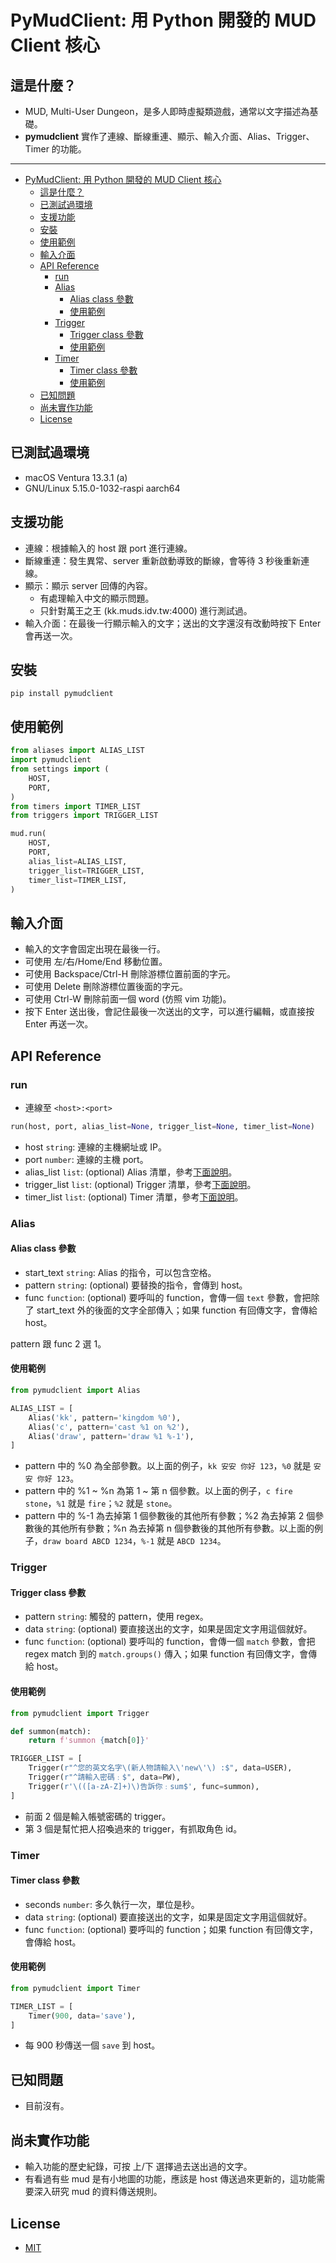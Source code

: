 # PyMudClient: 用 Python 開發的 MUD Client 核心

## 這是什麼？

- MUD, Multi-User Dungeon，是多人即時虛擬類遊戲，通常以文字描述為基礎。
- **pymudclient** 實作了連線、斷線重連、顯示、輸入介面、Alias、Trigger、Timer 的功能。

---

- [PyMudClient: 用 Python 開發的 MUD Client 核心](#pymudclient-用-python-開發的-mud-client-核心)
  - [這是什麼？](#這是什麼)
  - [已測試過環境](#已測試過環境)
  - [支援功能](#支援功能)
  - [安裝](#安裝)
  - [使用範例](#使用範例)
  - [輸入介面](#輸入介面)
  - [API Reference](#api-reference)
    - [run](#run)
    - [Alias](#alias)
      - [Alias class 參數](#alias-class-參數)
      - [使用範例](#使用範例-1)
    - [Trigger](#trigger)
      - [Trigger class 參數](#trigger-class-參數)
      - [使用範例](#使用範例-2)
    - [Timer](#timer)
      - [Timer class 參數](#timer-class-參數)
      - [使用範例](#使用範例-3)
  - [已知問題](#已知問題)
  - [尚未實作功能](#尚未實作功能)
  - [License](#license)

## 已測試過環境

- macOS Ventura 13.3.1 (a)
- GNU/Linux 5.15.0-1032-raspi aarch64

## 支援功能

- 連線：根據輸入的 host 跟 port 進行連線。
- 斷線重連：發生異常、server 重新啟動導致的斷線，會等待 3 秒後重新連線。
- 顯示：顯示 server 回傳的內容。
  - 有處理輸入中文的顯示問題。
  - 只針對萬王之王 (kk.muds.idv.tw:4000) 進行測試過。
- 輸入介面：在最後一行顯示輸入的文字；送出的文字還沒有改動時按下 Enter 會再送一次。

## 安裝

`pip install pymudclient`

## 使用範例

```py
from aliases import ALIAS_LIST
import pymudclient
from settings import (
    HOST,
    PORT,
)
from timers import TIMER_LIST
from triggers import TRIGGER_LIST

mud.run(
    HOST,
    PORT,
    alias_list=ALIAS_LIST,
    trigger_list=TRIGGER_LIST,
    timer_list=TIMER_LIST,
)
```

## 輸入介面

- 輸入的文字會固定出現在最後一行。
- 可使用 左/右/Home/End 移動位置。
- 可使用 Backspace/Ctrl-H 刪除游標位置前面的字元。
- 可使用 Delete 刪除游標位置後面的字元。
- 可使用 Ctrl-W 刪除前面一個 word (仿照 vim 功能)。
- 按下 Enter 送出後，會記住最後一次送出的文字，可以進行編輯，或直接按 Enter 再送一次。

## API Reference

### run

- 連線至 `<host>:<port>`

```py
run(host, port, alias_list=None, trigger_list=None, timer_list=None)
```

- host `string`: 連線的主機網址或 IP。
- port `number`: 連線的主機 port。
- alias_list `list`: (optional) Alias 清單，參考[下面說明](#alias)。
- trigger_list `list`: (optional) Trigger 清單，參考[下面說明](#trigger)。
- timer_list `list`: (optional) Timer 清單，參考[下面說明](#timer)。

### Alias

#### Alias class 參數

- start_text `string`: Alias 的指令，可以包含空格。
- pattern `string`: (optional) 要替換的指令，會傳到 host。
- func `function`: (optional) 要呼叫的 function，會傳一個 `text` 參數，會把除了 start_text 外的後面的文字全部傳入；如果 function 有回傳文字，會傳給 host。

pattern 跟 func 2 選 1。

#### 使用範例

```py
from pymudclient import Alias

ALIAS_LIST = [
    Alias('kk', pattern='kingdom %0'),
    Alias('c', pattern='cast %1 on %2'),
    Alias('draw', pattern='draw %1 %-1'),
]
```

- pattern 中的 %0 為全部參數。以上面的例子，`kk 安安 你好 123`，`%0` 就是 `安安 你好 123`。
- pattern 中的 %1 ~ %n 為第 1 ~ 第 n 個參數。以上面的例子，`c fire stone`，`%1` 就是 `fire`；`%2` 就是 `stone`。
- pattern 中的 %-1 為去掉第 1 個參數後的其他所有參數；%2 為去掉第 2 個參數後的其他所有參數；%n 為去掉第 n 個參數後的其他所有參數。以上面的例子，`draw board ABCD 1234`，`%-1` 就是 `ABCD 1234`。

### Trigger

#### Trigger class 參數

- pattern `string`: 觸發的 pattern，使用 regex。
- data `string`: (optional) 要直接送出的文字，如果是固定文字用這個就好。
- func `function`: (optional) 要呼叫的 function，會傳一個 `match` 參數，會把 regex match 到的 `match.groups()` 傳入；如果 function 有回傳文字，會傳給 host。

#### 使用範例

```py
from pymudclient import Trigger

def summon(match):
    return f'summon {match[0]}'

TRIGGER_LIST = [
    Trigger(r"^您的英文名字\(新人物請輸入\'new\'\) :$", data=USER),
    Trigger(r"^請輸入密碼﹕$", data=PW),
    Trigger(r'\(([a-zA-Z]+)\)告訴你﹕sum$', func=summon),
]
```

- 前面 2 個是輸入帳號密碼的 trigger。
- 第 3 個是幫忙把人招喚過來的 trigger，有抓取角色 id。

### Timer

#### Timer class 參數

- seconds `number`: 多久執行一次，單位是秒。
- data `string`: (optional) 要直接送出的文字，如果是固定文字用這個就好。
- func `function`: (optional) 要呼叫的 function；如果 function 有回傳文字，會傳給 host。

#### 使用範例

```py
from pymudclient import Timer

TIMER_LIST = [
    Timer(900, data='save'),
]
```

- 每 900 秒傳送一個 `save` 到 host。

## 已知問題

- 目前沒有。

## 尚未實作功能

- 輸入功能的歷史紀錄，可按 上/下 選擇過去送出過的文字。
- 有看過有些 mud 是有小地圖的功能，應該是 host 傳送過來更新的，這功能需要深入研究 mud 的資料傳送規則。

## License

- [MIT](https://github.com/griiid/PyMudClient/blob/master/LICENSE)

